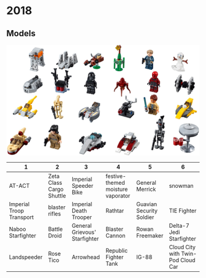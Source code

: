 # 2018

## Models


![](75213-1.webp)

| 1  | 2  | 3  | 4  | 5  | 6  |
|---|---|---|---|---|---|
|  AT-ACT |  Zeta Class Cargo Shuttle | Imperial Speeder Bike  |  festive-themed moisture vaporator | General Merrick   | snowman  |
|  Imperial Troop Transport |  blaster rifles | Imperial Death Trooper    | Rathtar  |   Guavian Security Soldier    |  TIE Fighter |
|  Naboo Starfighter | Battle Droid  |  General Grievous' Starfighter |  Blaster Cannon |   Rowan Freemaker |  Delta-7 Jedi Starfighter |
|  Landspeeder |   Rose Tico   |  Arrowhead |  Republic Fighter Tank |   IG-88   |  Cloud City with Twin-Pod Cloud Car |



